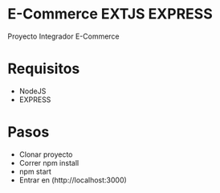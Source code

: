 # E-Commerce EXTJS EXPRESS
Proyecto Integrador E-Commerce

# Requisitos
- NodeJS
- EXPRESS

# Pasos
- Clonar proyecto
- Correr npm install
- npm start
- Entrar en (http://localhost:3000)